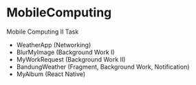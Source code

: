 # MobileComputing
Mobile Computing II Task

- WeatherApp (Networking)
- BlurMyImage (Background Work I)
- MyWorkRequest (Background Work II)
- BandungWeather (Fragment, Background Work, Notification)
- MyAlbum (React Native)